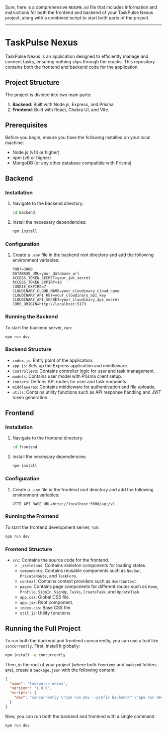 Sure, here is a comprehensive `README.md` file that includes information and instructions for both the frontend and backend of your TaskPulse Nexus project, along with a combined script to start both parts of the project.

---

# TaskPulse Nexus

TaskPulse Nexus is an application designed to efficiently manage and connect tasks, ensuring nothing slips through the cracks. This repository contains both the frontend and backend code for the application.

## Project Structure

The project is divided into two main parts:

1. **Backend**: Built with Node.js, Express, and Prisma.
2. **Frontend**: Built with React, Chakra UI, and Vite.

## Prerequisites

Before you begin, ensure you have the following installed on your local machine:

- Node.js (v14 or higher)
- npm (v6 or higher)
- MongoDB (or any other database compatible with Prisma)

## Backend

### Installation

1. Navigate to the backend directory:

   ```bash
   cd backend
   ```

2. Install the necessary dependencies:

   ```bash
   npm install
   ```

### Configuration

1. Create a `.env` file in the backend root directory and add the following environment variables:

   ```env
   PORT=3000
   DATABASE_URL=your_database_url
   ACCESS_TOKEN_SECRET=your_jwt_secret
   ACCESS_TOKEN_EXPIRY=1d
   COOKIE_EXPIRE=7
   CLOUDINARY_CLOUD_NAME=your_cloudinary_cloud_name
   CLOUDINARY_API_KEY=your_cloudinary_api_key
   CLOUDINARY_API_SECRET=your_cloudinary_api_secret
   CORS_ORIGIN=http://localhost:5173
   ```

### Running the Backend

To start the backend server, run:

```bash
npm run dev
```

### Backend Structure

- `index.js`: Entry point of the application.
- `app.js`: Sets up the Express application and middleware.
- `controllers`: Contains controller logic for user and task management.
- `models`: Contains user model with Prisma client setup.
- `routers`: Defines API routes for user and task endpoints.
- `middlewares`: Contains middleware for authentication and file uploads.
- `utils`: Contains utility functions such as API response handling and JWT token generation.

## Frontend

### Installation

1. Navigate to the frontend directory:

   ```bash
   cd frontend
   ```

2. Install the necessary dependencies:

   ```bash
   npm install
   ```

### Configuration

1. Create a `.env` file in the frontend root directory and add the following environment variables:

   ```env
   VITE_API_BASE_URL=http://localhost:3000/api/v1
   ```

### Running the Frontend

To start the frontend development server, run:

```bash
npm run dev
```

### Frontend Structure

- `src`: Contains the source code for the frontend.
  - `_skeletons`: Contains skeleton components for loading states.
  - `components`: Contains reusable components such as `NavBar`, `PrivateRoute`, and `TaskForm`.
  - `context`: Contains context providers such as `UserContext`.
  - `pages`: Contains page components for different routes such as `Home`, `Profile`, `SignIn`, `SignUp`, `Tasks`, `CreateTask`, and `UpdateTask`.
  - `app.css`: Global CSS file.
  - `app.jsx`: Root component.
  - `index.css`: Base CSS file.
  - `util.js`: Utility functions.

## Running the Full Project

To run both the backend and frontend concurrently, you can use a tool like `concurrently`. First, install it globally:

```bash
npm install -g concurrently
```

Then, in the root of your project (where both `frontend` and `backend` folders are), create a `package.json` with the following content:

```json
{
  "name": "taskpulse-nexus",
  "version": "1.0.0",
  "scripts": {
    "dev": "concurrently \"npm run dev --prefix backend\" \"npm run dev --prefix frontend\""
  }
}
```

Now, you can run both the backend and frontend with a single command:

```bash
npm run dev
```
